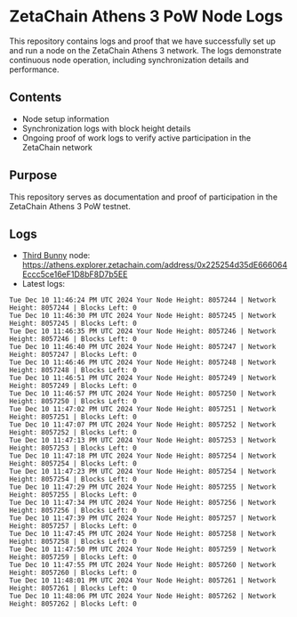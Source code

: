 # ZetaChain Athens 3 PoW Node Logs
This repository contains logs and proof that we have successfully set up and run a node on the ZetaChain Athens 3 network. The logs demonstrate continuous node operation, including synchronization details and performance.

## Contents
- Node setup information
- Synchronization logs with block height details
- Ongoing proof of work logs to verify active participation in the ZetaChain network

## Purpose
This repository serves as documentation and proof of participation in the ZetaChain Athens 3 PoW testnet.

## Logs

- [Third Bunny](https://thirdbunny.xyz/) node: https://athens.explorer.zetachain.com/address/0x225254d35dE666064Eccc5ce16eF1D8bF8D7b5EE
- Latest logs:
```
Tue Dec 10 11:46:24 PM UTC 2024 Your Node Height: 8057244 | Network Height: 8057244 | Blocks Left: 0
Tue Dec 10 11:46:30 PM UTC 2024 Your Node Height: 8057245 | Network Height: 8057245 | Blocks Left: 0
Tue Dec 10 11:46:35 PM UTC 2024 Your Node Height: 8057246 | Network Height: 8057246 | Blocks Left: 0
Tue Dec 10 11:46:40 PM UTC 2024 Your Node Height: 8057247 | Network Height: 8057247 | Blocks Left: 0
Tue Dec 10 11:46:46 PM UTC 2024 Your Node Height: 8057248 | Network Height: 8057248 | Blocks Left: 0
Tue Dec 10 11:46:51 PM UTC 2024 Your Node Height: 8057249 | Network Height: 8057249 | Blocks Left: 0
Tue Dec 10 11:46:57 PM UTC 2024 Your Node Height: 8057250 | Network Height: 8057250 | Blocks Left: 0
Tue Dec 10 11:47:02 PM UTC 2024 Your Node Height: 8057251 | Network Height: 8057251 | Blocks Left: 0
Tue Dec 10 11:47:07 PM UTC 2024 Your Node Height: 8057252 | Network Height: 8057252 | Blocks Left: 0
Tue Dec 10 11:47:13 PM UTC 2024 Your Node Height: 8057253 | Network Height: 8057253 | Blocks Left: 0
Tue Dec 10 11:47:18 PM UTC 2024 Your Node Height: 8057254 | Network Height: 8057254 | Blocks Left: 0
Tue Dec 10 11:47:23 PM UTC 2024 Your Node Height: 8057254 | Network Height: 8057254 | Blocks Left: 0
Tue Dec 10 11:47:29 PM UTC 2024 Your Node Height: 8057255 | Network Height: 8057255 | Blocks Left: 0
Tue Dec 10 11:47:34 PM UTC 2024 Your Node Height: 8057256 | Network Height: 8057256 | Blocks Left: 0
Tue Dec 10 11:47:39 PM UTC 2024 Your Node Height: 8057257 | Network Height: 8057257 | Blocks Left: 0
Tue Dec 10 11:47:45 PM UTC 2024 Your Node Height: 8057258 | Network Height: 8057258 | Blocks Left: 0
Tue Dec 10 11:47:50 PM UTC 2024 Your Node Height: 8057259 | Network Height: 8057259 | Blocks Left: 0
Tue Dec 10 11:47:55 PM UTC 2024 Your Node Height: 8057260 | Network Height: 8057260 | Blocks Left: 0
Tue Dec 10 11:48:01 PM UTC 2024 Your Node Height: 8057261 | Network Height: 8057261 | Blocks Left: 0
Tue Dec 10 11:48:06 PM UTC 2024 Your Node Height: 8057262 | Network Height: 8057262 | Blocks Left: 0
```
